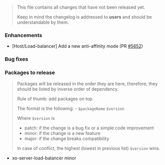 > This file contains all changes that have not been released yet.
>
> Keep in mind the changelog is addressed to **users** and should be
> understandable by them.

### Enhancements

- [Host/Load-balancer] Add a new anti-affinity mode (PR [#5652](https://github.com/vatesfr/xen-orchestra/pull/5652))

### Bug fixes

### Packages to release

> Packages will be released in the order they are here, therefore, they should
> be listed by inverse order of dependency.
>
> Rule of thumb: add packages on top.
>
> The format is the following: - `$packageName` `$version`
>
> Where `$version` is
>
> - patch: if the change is a bug fix or a simple code improvement
> - minor: if the change is a new feature
> - major: if the change breaks compatibility
>
> In case of conflict, the highest (lowest in previous list) `$version` wins.

- xo-server-load-balancer minor
